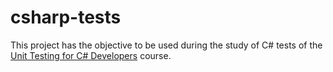 # csharp-tests

This project has the objective to be used during the study of C# tests of the [Unit Testing for C# Developers](https://www.udemy.com/course/unit-testing-csharp) course.
